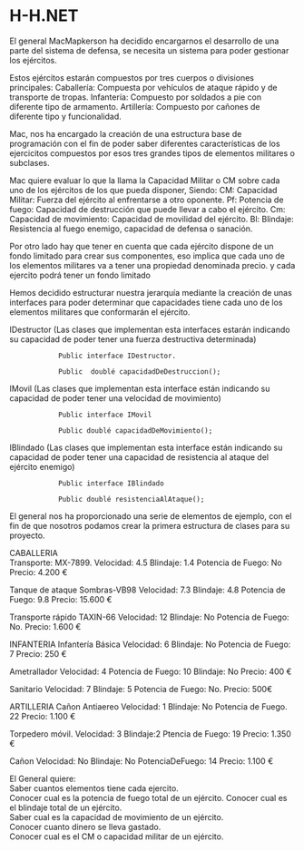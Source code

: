 # H-H.NET
El general MacMapkerson ha decidido encargarnos el desarrollo de una parte del
sistema de defensa, se necesita un sistema para poder gestionar los ejércitos.

Estos ejércitos estarán compuestos por tres cuerpos o divisiones principales:
Caballería: Compuesta por vehículos de ataque rápido y de transporte de tropas.
Infantería: Compuesto por soldados a pie con diferente tipo de armamento.
Artillería: Compuesto por cañones de diferente tipo y funcionalidad.

Mac, nos ha encargado la creación de una estructura base de programación con el fin de poder saber diferentes características de los ejercicitos compuestos por 
esos tres grandes tipos de elementos militares o subclases.

 Mac quiere evaluar lo que la llama la Capacidad Militar o CM sobre cada uno de los ejércitos de los que pueda disponer,
Siendo:
CM: Capacidad Militar: Fuerza del ejército al enfrentarse a otro oponente.
Pf: Potencia de fuego: Capacidad de destrucción que puede llevar a cabo el ejército.
Cm: Capacidad de movimiento: Capacidad de movilidad del ejército.
Bl: Blindaje: Resistencia al fuego enemigo, capacidad de defensa o sanación.


Por otro lado hay que tener en cuenta que cada ejército dispone de un fondo limitado para crear sus componentes, eso implica que cada uno de los elementos
militares va a tener una propiedad denominada precio. y cada ejercito podrá tener un fondo limitado


Hemos decidido estructurar nuestra jerarquía mediante la creación de unas interfaces para poder determinar que capacidades tiene cada uno de los elementos militares
que conformarán el ejército.

IDestructor (Las clases que implementan esta interfaces estarán indicando su capacidad de poder tener una fuerza destructiva determinada)

                Public interface IDestructor.

                Public  doublé capacidadDeDestruccion();

IMovil  (Las clases que implementan esta interface están indicando su capacidad de poder tener una velocidad de movimiento)

                Public interface IMovil

                Public doublé capacidadDeMovimiento();

IBlindado (Las clases que implementan esta interface están indicando su capacidad de poder tener una capacidad de resistencia al ataque del ejército enemigo)

                Public interface IBlindado

                Public doublé resistenciaAlAtaque();

El general nos ha proporcionado una serie de elementos de ejemplo, con el fin de que nosotros podamos crear la primera estructura de clases para su proyecto.

CABALLERIA  
 Transporte: MX-7899.
  Velocidad: 4.5
  Blindaje: 1.4
  Potencia de Fuego: No
  Precio: 4.200 €
  
 Tanque de ataque Sombras-VB98
  Velocidad: 7.3
  Blindaje: 4.8
  Potencia de Fuego: 9.8
  Precio: 15.600 €  
  
 Transporte rápido TAXIN-66
  Velocidad: 12
  Blindaje: No 
  Potencia de Fuego: No.
  Precio: 1.600 €


INFANTERIA
 Infantería Básica
  Velocidad: 6
  Blindaje: No
  Potencia de Fuego: 7
  Precio: 250 €

 Ametrallador 
  Velocidad: 4
  Potencia de Fuego: 10
  Blindaje: No
  Precio: 400 €

 Sanitario
  Velocidad: 7
  Blindaje: 5
  Potencia de Fuego: No.
  Precio: 500€


ARTILLERIA
 Cañon Antiaereo
  Velocidad: 1
  Blindaje: No
  Potencia de Fuego. 22
  Precio: 1.100 €

 Torpedero móvil.
  Velocidad: 3
  Blindaje:2
  Ptencia de
  Fuego: 19
  Precio: 1.350 €

 Cañon
  Velocidad: No
  Blindaje: No
  PotenciaDeFuego: 14
  Precio: 1.100 €
 
El General quiere:   
Saber cuantos elementos tiene cada ejercito.    
Conocer cual es la potencia de fuego total de un ejército.
Conocer cual es el blindaje total de un ejército.    
Saber cual es la capacidad de movimiento de un ejército.    
Conocer cuanto dinero se lleva gastado.    
Conocer cual es el CM o capacidad militar de un ejército.
